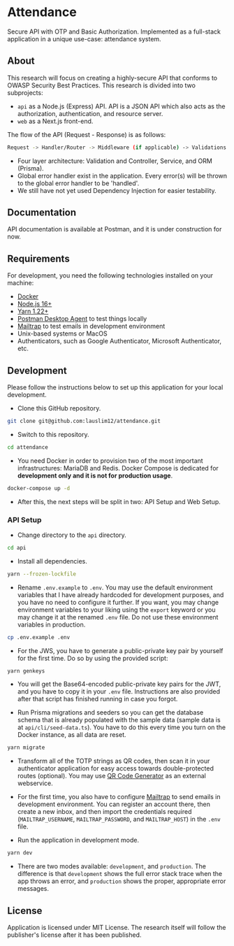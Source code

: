 # Attendance

Secure API with OTP and Basic Authorization. Implemented as a full-stack application in a unique use-case: attendance system.

## About

This research will focus on creating a highly-secure API that conforms to OWASP Security Best Practices. This research is divided into two subprojects:

- `api` as a Node.js (Express) API. API is a JSON API which also acts as the authorization, authentication, and resource server.
- `web` as a Next.js front-end.

The flow of the API (Request - Response) is as follows:

```bash
Request -> Handler/Router -> Middleware (if applicable) -> Validations (if applicable) -> Controller -> Service -> Prisma (if applicable) -> Controller -> Response
```

- Four layer architecture: Validation and Controller, Service, and ORM (Prisma).
- Global error handler exist in the application. Every error(s) will be thrown to the global error handler to be 'handled'.
- We still have not yet used Dependency Injection for easier testability.

## Documentation

API documentation is available at Postman, and it is under construction for now.

## Requirements

For development, you need the following technologies installed on your machine:

- [Docker](https://www.docker.com/)
- [Node.js 16+](https://nodejs.org/)
- [Yarn 1.22+](https://yarnpkg.com/)
- [Postman Desktop Agent](https://www.postman.com/downloads/) to test things locally
- [Mailtrap](https://mailtrap.io/) to test emails in development environment
- Unix-based systems or MacOS
- Authenticators, such as Google Authenticator, Microsoft Authenticator, etc.

## Development

Please follow the instructions below to set up this application for your local development.

- Clone this GitHub repository.

```bash
git clone git@github.com:lauslim12/attendance.git
```

- Switch to this repository.

```bash
cd attendance
```

- You need Docker in order to provision two of the most important infrastructures: MariaDB and Redis. Docker Compose is dedicated for **development only and it is not for production usage**.

```bash
docker-compose up -d
```

- After this, the next steps will be split in two: API Setup and Web Setup.

### API Setup

- Change directory to the `api` directory.

```bash
cd api
```

- Install all dependencies.

```bash
yarn --frozen-lockfile
```

- Rename `.env.example` to `.env`. You may use the default environment variables that I have already hardcoded for development purposes, and you have no need to configure it further. If you want, you may change environment variables to your liking using the `export` keyword or you may change it at the renamed `.env` file. Do not use these environment variables in production.

```bash
cp .env.example .env
```

- For the JWS, you have to generate a public-private key pair by yourself for the first time. Do so by using the provided script:

```bash
yarn genkeys
```

- You will get the Base64-encoded public-private key pairs for the JWT, and you have to copy it in your `.env` file. Instructions are also provided after that script has finished running in case you forgot.

- Run Prisma migrations and seeders so you can get the database schema that is already populated with the sample data (sample data is at `api/cli/seed-data.ts`). You have to do this every time you turn on the Docker instance, as all data are reset.

```bash
yarn migrate
```

- Transform all of the TOTP strings as QR codes, then scan it in your authenticator application for easy access towards double-protected routes (optional). You may use [QR Code Generator](https://www.qr-code-generator.com/) as an external webservice.

- For the first time, you also have to configure [Mailtrap](https://mailtrap.io/) to send emails in development environment. You can register an account there, then create a new inbox, and then import the credentials required (`MAILTRAP_USERNAME`, `MAILTRAP_PASSWORD`, and `MAILTRAP_HOST`) in the `.env` file.

- Run the application in development mode.

```bash
yarn dev
```

- There are two modes available: `development`, and `production`. The difference is that `development` shows the full error stack trace when the app throws an error, and `production` shows the proper, appropriate error messages.

## License

Application is licensed under MIT License. The research itself will follow the publisher's license after it has been published.
